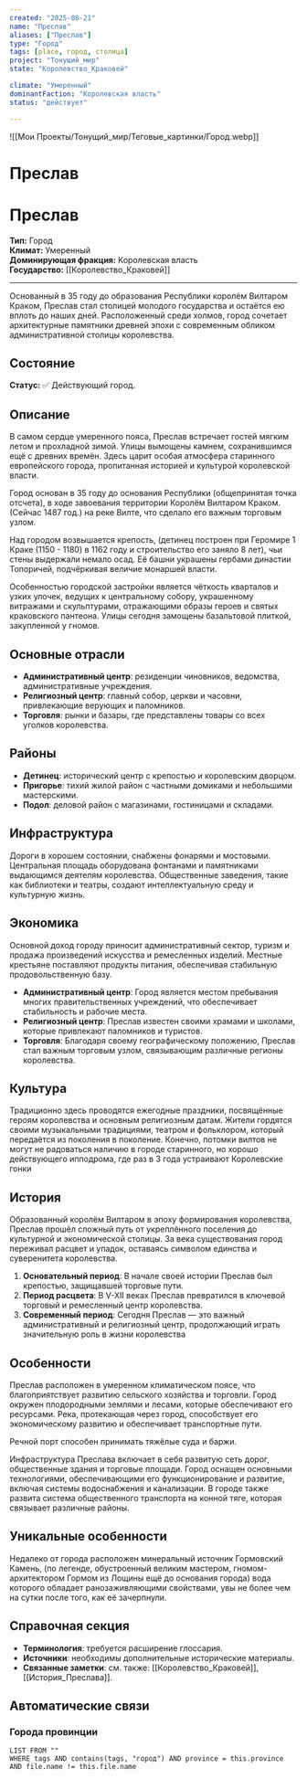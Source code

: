 ```yaml
---
created: "2025-08-21"
name: "Преслав"
aliases: ["Преслав"]
type: "Город"
tags: [place, город, столица]
project: "Тонущий_мир"
state: "Королевство_Краковей"

climate: "Умеренный"
dominantFaction: "Королевская власть"
status: "действует"

---
```


![[Мои Проекты/Тонущий_мир/Теговые_картинки/Город.webp]]

# Преслав
# Преслав

**Тип:** Город  
**Климат:** Умеренный  
**Доминирующая фракция:** Королевская власть  
**Государство:** [[Королевство_Краковей]]  

---

Основанный в 35 году до образования Республики королём Вилтаром Краком, Преслав стал столицей молодого государства и остаётся ею вплоть до наших дней. Расположенный среди холмов, город сочетает архитектурные памятники древней эпохи с современным обликом административной столицы королевства.

## Состояние

**Статус:** ✅ Действующий город.

## Описание

В самом сердце умеренного пояса, Преслав встречает гостей мягким летом и прохладной зимой. Улицы вымощены камнем, сохранившимся ещё с древних времён. Здесь царит особая атмосфера старинного европейского города, пропитанная историей и культурой королевской власти.

Город основан в 35 году до основания Республики (общепринятая точка отсчета), в ходе завоевания территории Королём Вилтаром Краком. (Сейчас  1487 год.) на реке Вилте, что сделало его важным торговым узлом.

Над городом возвышается крепость, (детинец построен при Геромире 1 Краке (1150 - 1180) в 1162 году и строительство его заняло 8 лет), чьи стены выдержали немало осад. Её башни украшены гербами династии Топоричей, подчёркивая величие монаршей власти.

Особенностью городской застройки является чёткость кварталов и узких улочек, ведущих к центральному собору, украшенному витражами и скульптурами, отражающими образы героев и святых краковского пантеона.
Улицы сегодня замощены базальтовой плиткой, закупленной у гномов.

## Основные отрасли

- **Административный центр**: резиденции чиновников, ведомства, административные учреждения.
- **Религиозный центр**: главный собор, церкви и часовни, привлекающие верующих и паломников.
- **Торговля**: рынки и базары, где представлены товары со всех уголков королевства.

## Районы

- **Детинец**: исторический центр с крепостью и королевским дворцом.
- **Пригорье**: тихий жилой район с частными домиками и небольшими мастерскими.
- **Подол**: деловой район с магазинами, гостиницами и складами.

## Инфраструктура

Дороги в хорошем состоянии, снабжены фонарями и мостовыми. Центральная площадь оборудована фонтанами и памятниками выдающимся деятелям королевства. Общественные заведения, такие как библиотеки и театры, создают интеллектуальную среду и культурную жизнь.

## Экономика

Основной доход городу приносит административный сектор, туризм и продажа произведений искусства и ремесленных изделий. Местные крестьяне поставляют продукты питания, обеспечивая стабильную продовольственную базу.

- **Административный центр**: Город является местом пребывания многих правительственных учреждений, что обеспечивает стабильность и рабочие места.
- **Религиозный центр**: Преслав известен своими храмами и школами, которые привлекают паломников и туристов.
- **Торговля**: Благодаря своему географическому положению, Преслав стал важным торговым узлом, связывающим различные регионы королевства.

## Культура

Традиционно здесь проводятся ежегодные праздники, посвящённые героям королевства и основным религиозным датам. Жители гордятся своими музыкальными традициями, театром и фольклором, который передаётся из поколения в поколение. Конечно, потомки вилтов не могут не радоваться наличию в городе старинного, но хорошо действующего ипподрома, где раз в 3 года устраивают Королевские гонки

## История

Образованный королём Вилтаром в эпоху формирования королевства, Преслав прошёл сложный путь от укреплённого поселения до культурной и экономической столицы. За века существования город переживал расцвет и упадок, оставаясь символом единства и суверенитета королевства.

1. **Основательный период**: В начале своей истории Преслав был крепостью, защищавшей торговые пути.
2. **Период расцвета**: В V-XII веках Преслав превратился в ключевой торговый и ремесленный центр королевства.
3. **Современный период**: Сегодня Преслав — это важный административный и религиозный центр, продолжающий играть значительную роль в жизни королевства

## Особенности

Преслав расположен в умеренном климатическом поясе, что благоприятствует развитию сельского хозяйства и торговли. Город окружен плодородными землями и лесами, которые обеспечивают его ресурсами. Река, протекающая через город, способствует его экономическому развитию и обеспечивает транспортные пути.

Речной порт способен принимать тяжёлые суда и баржи.

Инфраструктура Преслава включает в себя развитую сеть дорог, общественные здания и торговые площади. Город оснащен основными технологиями, обеспечивающими его функционирование и развитие, включая системы водоснабжения и канализации. В городе также развита система общественного транспорта на конной тяге, которая связывает различные районы.

## Уникальные особенности

Недалеко от города расположен минеральный источник Гормовский Камень, (по легенде, обустроенный великим мастером, гномом-архитектором Гормом из Лощины ещё до основания города) вода которого обладает ранозаживляющими свойствами, увы не более чем на сутки после того, как её зачерпнули.

## Справочная секция

- **Терминология**: требуется расширение глоссария.
- **Источники**: необходимы дополнительные исторические материалы.
- **Связанные заметки**: см. также: [[Королевство_Краковей]], [[История_Преслава]].

## Автоматические связи

### Города провинции
```dataview
LIST FROM ""
WHERE tags AND contains(tags, "город") AND province = this.province AND file.name != this.file.name
```

